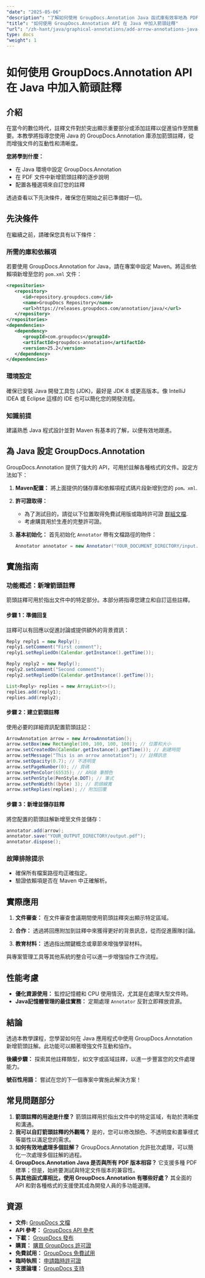 ```yaml
---
"date": "2025-05-06"
"description": "了解如何使用 GroupDocs.Annotation Java 函式庫有效率地為 PDF 新增箭頭註解。增強文件清晰度和協作能力。"
"title": "如何使用 GroupDocs.Annotation API 在 Java 中加入箭頭註釋"
"url": "/zh-hant/java/graphical-annotations/add-arrow-annotations-java-groupdocs/"
type: docs
"weight": 1
---
```


# 如何使用 GroupDocs.Annotation API 在 Java 中加入箭頭註釋

## 介紹

在當今的數位時代，註釋文件對於突出顯示重要部分或添加註釋以促進協作至關重要。本教學將指導您使用 Java 的 GroupDocs.Annotation 庫添加箭頭註釋，從而增強文件的互動性和清晰度。

**您將學到什麼：**
- 在 Java 環境中設定 GroupDocs.Annotation
- 在 PDF 文件中新增箭頭註釋的逐步說明
- 配置各種選項來自訂您的註釋

透過查看以下先決條件，確保您在開始之前已準備好一切。

## 先決條件

在繼續之前，請確保您具有以下條件：

### 所需的庫和依賴項
若要使用 GroupDocs.Annotation for Java，請在專案中設定 Maven。將這些依賴項新增至您的 `pom.xml` 文件：

```xml
<repositories>
   <repository>
      <id>repository.groupdocs.com</id>
      <name>GroupDocs Repository</name>
      <url>https://releases.groupdocs.com/annotation/java/</url>
   </repository>
</repositories>
<dependencies>
   <dependency>
      <groupId>com.groupdocs</groupId>
      <artifactId>groupdocs-annotation</artifactId>
      <version>25.2</version>
   </dependency>
</dependencies>
```

### 環境設定
確保已安裝 Java 開發工具包 (JDK)，最好是 JDK 8 或更高版本。像 IntelliJ IDEA 或 Eclipse 這樣的 IDE 也可以簡化您的開發流程。

### 知識前提
建議熟悉 Java 程式設計並對 Maven 有基本的了解，以便有效地跟進。

## 為 Java 設定 GroupDocs.Annotation

GroupDocs.Annotation 提供了強大的 API，可用於註解各種格式的文件。設定方法如下：

1. **Maven配置：**
   將上面提供的儲存庫和依賴項程式碼片段新增到您的 `pom。xml`.

2. **許可證取得：**
   - 為了測試目的，請從以下位置取得免費試用版或臨時許可證 [群組文檔](https://purchase。groupdocs.com/temporary-license/).
   - 考慮購買用於生產的完整許可證。

3. **基本初始化：**
   首先初始化 `Annotator` 帶有文檔路徑的物件：

   ```java
   Annotator annotator = new Annotator("YOUR_DOCUMENT_DIRECTORY/input.pdf");
   ```

## 實施指南

### 功能概述：新增箭頭註釋
箭頭註釋可用於指出文件中的特定部分。本部分將指導您建立和自訂這些註釋。

#### 步驟 1：準備回复 
註釋可以有回應以促進討論或提供額外的背景資訊：

```java
Reply reply1 = new Reply();
reply1.setComment("First comment");
reply1.setRepliedOn(Calendar.getInstance().getTime());

Reply reply2 = new Reply();
reply2.setComment("Second comment");
reply2.setRepliedOn(Calendar.getInstance().getTime());

List<Reply> replies = new ArrayList<>();
replies.add(reply1);
replies.add(reply2);
```

#### 步驟 2：建立箭頭註釋 
使用必要的詳細資訊配置箭頭註記：

```java
ArrowAnnotation arrow = new ArrowAnnotation();
arrow.setBox(new Rectangle(100, 100, 100, 100)); // 位置和大小
arrow.setCreatedOn(Calendar.getInstance().getTime()); // 創建時間
arrow.setMessage("This is an arrow annotation"); // 註釋訊息
arrow.setOpacity(0.7); // 不透明度
arrow.setPageNumber(0); // 頁碼
arrow.setPenColor(65535); // ARGB 筆顏色
arrow.setPenStyle(PenStyle.DOT); // 筆式
arrow.setPenWidth((byte) 3); // 箭頭線寬
arrow.setReplies(replies); // 附加回覆
```

#### 步驟 3：新增並儲存註釋 
將您配置的箭頭註解新增至文件並儲存：

```java
annotator.add(arrow);
annotator.save("YOUR_OUTPUT_DIRECTORY/output.pdf");
annotator.dispose();
```

### 故障排除提示
- 確保所有檔案路徑均正確指定。
- 驗證依賴項是否在 Maven 中正確解析。

## 實際應用

1. **文件審查：**
   在文件審查會議期間使用箭頭註釋突出顯示特定區域。
   
2. **合作：**
   透過將回應附加到註釋中來獲得更好的背景訊息，從而促進團隊討論。
3. **教育材料：**
   透過指出關鍵概念或章節來增強學習材料。

與專案管理工具等其他系統的整合可以進一步增強協作工作流程。

## 性能考慮
- **優化資源使用：** 監控記憶體和 CPU 使用情況，尤其是在處理大型文件時。
- **Java記憶體管理的最佳實務：** 定期處理 `Annotator` 反對立即釋放資源。

## 結論
透過本教學課程，您學習如何在 Java 應用程式中使用 GroupDocs.Annotation 新增箭頭註解。此功能可以顯著增強文件互動和協作。

**後續步驟：**
探索其他註釋類型，如文字或區域註釋，以進一步豐富您的文件處理能力。

**號召性用語：** 嘗試在您的下一個專案中實施此解決方案！

## 常見問題部分

1. **箭頭註釋的用途是什麼？**
   箭頭註釋用於指出文件中的特定區域，有助於清晰度和溝通。
2. **我可以自訂箭頭註釋的外觀嗎？**
   是的，您可以修改顏色、不透明度和畫筆樣式等屬性以滿足您的需求。
3. **如何有效地處理多個註解？**
   GroupDocs.Annotation 允許批次處理，可以簡化一次處理多個註解的過程。
4. **GroupDocs.Annotation Java 是否與所有 PDF 版本相容？**
   它支援多種 PDF 標準；但是，始終要測試與特定文件版本的兼容性。
5. **與其他函式庫相比，使用 GroupDocs.Annotation 有哪些好處？**
   其全面的 API 和對各種格式的支援使其成為開發人員的多功能選擇。

## 資源
- **文件:** [GroupDocs 文檔](https://docs.groupdocs.com/annotation/java/)
- **API 參考：** [GroupDocs API 參考](https://reference.groupdocs.com/annotation/java/)
- **下載：** [GroupDocs 發布](https://releases.groupdocs.com/annotation/java/)
- **購買：** [購買 GroupDocs 許可證](https://purchase.groupdocs.com/buy)
- **免費試用：** [GroupDocs 免費試用](https://releases.groupdocs.com/annotation/java/)
- **臨時執照：** [申請臨時許可證](https://purchase.groupdocs.com/temporary-license/)
- **支援論壇：** [GroupDocs 支持](https://forum.groupdocs.com/c/annotation/)